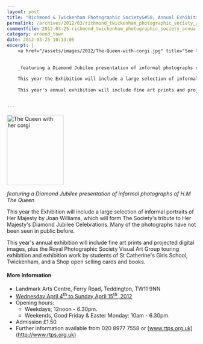 ```yaml
---
layout: post
title: "Richmond & Twickenham Photographic Society&#58; Annual Exhibition 2012 - 4 to 15 April 2012"
permalink: /archives/2012/03/richmond_twickenham_photographic_society_annual_ex.html
commentfile: 2012-03-25-richmond_twickenham_photographic_society_annual_ex
category: around_town
date: 2012-03-25 10:13:05
excerpt: |
    <a href="/assets/images/2012/The-Queen-with-corgi.jpg" title="See larger version of - The Queen with her corgi"><img src="/assets/images/2012/The-Queen-with-corgi_thumb.jpg" width="150" height="187" alt="The Queen with her corgi" class="photo right" /></a>
    
    
    _featuring a Diamond Jubilee presentation of informal photographs of H.M The Queen_
    
    This year the Exhibition will include a large selection of informal portraits of Her Majesty by Joan Williams, which will form The Society's tribute to Her Majesty's Diamond Jubilee Celebrations. Many of the photographs have not been seen in public before.
    
    This year's annual exhibition will include fine art prints and projected digital images, plus the Royal Photographic Society Visual Art Group touring exhibition and exhibition work by students of St Catherine's Girls School, Twickenham, and a Shop open selling cards and books.
    

---
```


<a href="/assets/images/2012/The-Queen-with-corgi.jpg" title="See larger version of - The Queen with her corgi"><img src="/assets/images/2012/The-Queen-with-corgi_thumb.jpg" width="150" height="187" alt="The Queen with her corgi" class="photo right" /></a>

*featuring a Diamond Jubilee presentation of informal photographs of H.M The Queen*

This year the Exhibition will include a large selection of informal portraits of Her Majesty by Joan Williams, which will form The Society's tribute to Her Majesty's Diamond Jubilee Celebrations. Many of the photographs have not been seen in public before.

This year's annual exhibition will include fine art prints and projected digital images, plus the Royal Photographic Society Visual Art Group touring exhibition and exhibition work by students of St Catherine's Girls School, Twickenham, and a Shop open selling cards and books.

#### More Information

-   Landmark Arts Centre, Ferry Road, Teddington, TW11 9NN
-   [Wednesday April 4<sup>th</sup> to Sunday April 15<sup>th</sup>, 2012](/event/show/200705143230)
-   Opening hours:
    -   Weekdays; 12noon - 6.30pm.
    -   Weekends, Good Friday & Easter Monday: 10am - 6.30pm.
-   Admission £1.50
-   Further information available from 020 8977 7558 or [www.rtps.org.uk](http://www.rtps.org.uk)
